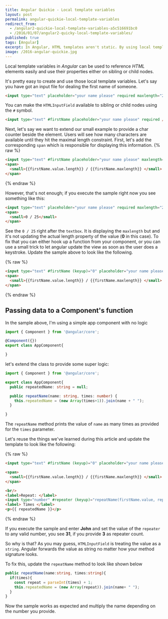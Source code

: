 ```yaml
---
title: Angular Quickie - Local template variables
layout: post
permalink: angular-quickie-local-template-variables
redirect_from: 
  - /angular2-quickie-local-template-variables-a5c516691bc0
  - /2016/01/07/angular2-quicky-local-template-variables/
published: true
tags: [Angular]
excerpt: In Angular, HTML templates aren't static. By using local template variables you can make your HTML even more dynamic and more flexible. Learn how to use local template variables in Angular, now!
image: /2016-angular-quickie.jpg
---
```

Local template variables in *Angular* can be used to reference *HTML* elements easily and use their properties either on sibling or child nodes.

It's pretty easy to create and use those local template variables. Let's say you have got an input file for dealing the first name of someone.

```html
<input type="text" placeholder="your name please" required maxlength="25" />

```

You can make the `HTMLInputField` available to sibling or child nodes using the `#` symbol.

```html
<input type="text" #firstName placeholder="your name please" required />

```

Next, let's say we want to extend our small example to provide a char counter beside the element. Users will see how many characters are available until they hit the maximal length constraint. First, let's add the corresponding `span` which is responsible for displaying this information.
{% raw %}
```html
<input type="text" #firstName placeholder="your name please" maxlength="25" required />
<span>
  <small>{{firstName.value.length}} / {{firstName.maxlength}} </small>
</span>
```
{% endraw %}

However, that's not enough; if you execute the sample right now you see something like this:

```html
<input type="text" placeholder="your name please" required maxlength="25"/>
<span>
  <small>0 / 25</small>
</span>

```

See the `0 / 25` right after the `textbox`. It is displaying the `maxlength` but and it's not updating the actual length property of the value (**0** in this case). To fix that you can either hook up a function from your component, or you can use a small trick to let angular update the view as soon as the user does a keystroke. Update the sample above to look like the following.

{% raw %}
```html
<input type="text" #firstName (keyup)="0" placeholder="your name please" maxlength="25" required />
<span>
  <small>{{firstName.value.length}} / {{firstName.maxlength}} </small>
</span>
```
{% endraw %}

## Passing data to a Component's function

In the sample above, I'm using a simple app component with no logic

```typescript
import { Component } from '@angular/core';

@Component({})
export class AppComponent{

}
```

let's extend the class to provide some super logic:

```typescript
import { Component } from '@angular/core';

export class AppComponent{
  public repeatedName: string = null;

  public repeatName(name: string, times: number) {
    this.repeatedName = (new Array(times+1)).join(name + " ");
  }

}

```

The `repeatName` method prints the value of `name` as many times as provided for the `times` parameter.

Let's reuse the things we've learned during this article and update the template to look like the following:

{% raw %}
```html
<input type="text" #firstName (keyup)="0" placeholder="your name please" maxlength="25" required />

<span>
  <small>{{firstName.value.length}} / {{firstName.maxlength}} </small>
</span>

<br/>
<label>Repeat: </label>
<input type="number" #repeater (keyup)="repeatName(firstName.value, repeater.value)" min="1" max="999" />
<label> Times </label>
<p>{{ repeatedName }}</p>
```
{% endraw %}

If you execute the sample and enter **John** and set the value of the `repeater` to any valid number, you see **31**, if you provide **3** as repeater count.

So why is that? As you may guess, `HTMLInputField` is treating the value as a `string`. Angular forwards the value as string no matter how your method signature looks.

To fix this, update the `repeatName` method to look like shown below

```typescript 
public repeatName(name:string, times:string){
  if(times){
    const repeat = parseInt(times) + 1;
    this.repeatedName = (new Array(repeat)).join(name+ " ");
  }
}

```

Now the sample works as expected and multiply the name depending on the number you provide.

